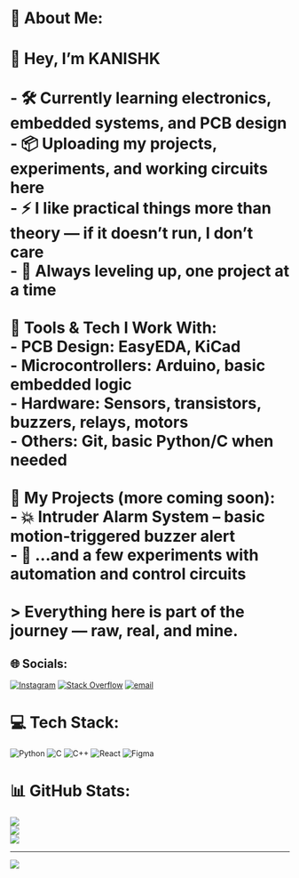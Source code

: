 # 💫 About Me:
# 👋 Hey, I’m KANISHK<br><br>- 🛠️ Currently learning electronics, embedded systems, and PCB design<br>- 📦 Uploading my projects, experiments, and working circuits here<br>- ⚡ I like practical things more than theory — if it doesn’t run, I don’t care<br>- 🧠 Always leveling up, one project at a time<br><br>🔧 Tools & Tech I Work With:<br>- PCB Design: EasyEDA, KiCad<br>- Microcontrollers: Arduino, basic embedded logic<br>- Hardware: Sensors, transistors, buzzers, relays, motors<br>- Others: Git, basic Python/C when needed<br><br>🧪 My Projects (more coming soon):<br>- 💥 Intruder Alarm System – basic motion-triggered buzzer alert<br>- 🤖 ...and a few experiments with automation and control circuits<br><br>> Everything here is part of the journey — raw, real, and mine.<br>


## 🌐 Socials:
[![Instagram](https://img.shields.io/badge/Instagram-%23E4405F.svg?logo=Instagram&logoColor=white)](https://instagram.com/@nisoska_san) [![Stack Overflow](https://img.shields.io/badge/-Stackoverflow-FE7A16?logo=stack-overflow&logoColor=white)](https://stackoverflow.com/users/GOD_OF_CODE) [![email](https://img.shields.io/badge/Email-D14836?logo=gmail&logoColor=white)](mailto:kanishkj09@gmail.com) 

# 💻 Tech Stack:
![Python](https://img.shields.io/badge/python-3670A0?style=flat&logo=python&logoColor=ffdd54) ![C](https://img.shields.io/badge/c-%2300599C.svg?style=flat&logo=c&logoColor=white) ![C++](https://img.shields.io/badge/c++-%2300599C.svg?style=flat&logo=c%2B%2B&logoColor=white) ![React](https://img.shields.io/badge/react-%2320232a.svg?style=flat&logo=react&logoColor=%2361DAFB) ![Figma](https://img.shields.io/badge/figma-%23F24E1E.svg?style=flat&logo=figma&logoColor=white)
# 📊 GitHub Stats:
![](https://github-readme-stats.vercel.app/api?username=GodFatherNix&theme=dark&hide_border=false&include_all_commits=false&count_private=false)<br/>
![](https://nirzak-streak-stats.vercel.app/?user=GodFatherNix&theme=dark&hide_border=false)<br/>
![](https://github-readme-stats.vercel.app/api/top-langs/?username=GodFatherNix&theme=dark&hide_border=false&include_all_commits=false&count_private=false&layout=compact)

---
[![](https://visitcount.itsvg.in/api?id=GodFatherNix&icon=0&color=0)](https://visitcount.itsvg.in)

<!-- Proudly created with GPRM ( https://gprm.itsvg.in ) -->
